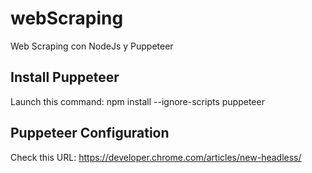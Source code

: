 # webScraping
Web Scraping con NodeJs y Puppeteer

## Install Puppeteer

Launch this command: npm install --ignore-scripts puppeteer

## Puppeteer Configuration

Check this URL: https://developer.chrome.com/articles/new-headless/